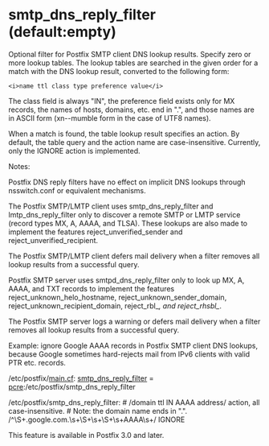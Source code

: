 # smtp_dns_reply_filter (default:empty) 

 Optional filter for Postfix SMTP client DNS lookup results.
Specify zero or more lookup tables.  The lookup tables are searched
in the given order for a match with the DNS lookup result, converted
to the following form: 


    <i>name ttl class type preference value</i>


 The class field is always "IN", the preference
field exists only for MX records, the names of hosts, domains, etc.
end in ".", and those names are in ASCII form (xn--mumble form in
the case of UTF8 names).  

 When a match is found, the table lookup result specifies an
action.  By default, the table query and the action name are
case-insensitive.  Currently, only the IGNORE action is
implemented.  

 Notes: 



  Postfix DNS reply filters have no effect on implicit DNS
lookups through nsswitch.conf or equivalent mechanisms.  

  The Postfix SMTP/LMTP client uses smtp_dns_reply_filter
and lmtp_dns_reply_filter only to discover a remote SMTP or LMTP
service (record types MX, A, AAAA, and TLSA).  These lookups are
also made to implement the features reject_unverified_sender and
reject_unverified_recipient.  

  The Postfix SMTP/LMTP client defers mail delivery when
a filter removes all lookup results from a successful query.  

  Postfix SMTP server uses smtpd_dns_reply_filter only to
look up MX, A, AAAA, and TXT records to implement the features
reject_unknown_helo_hostname, reject_unknown_sender_domain,
reject_unknown_recipient_domain, reject_rbl_*, and reject_rhsbl_*.


  The Postfix SMTP server logs a warning or defers mail
delivery when a filter removes all lookup results from a successful
query.  



 Example: ignore Google AAAA records in Postfix SMTP client DNS
lookups, because Google sometimes hard-rejects mail from IPv6 clients
with valid PTR etc. records. 


/etc/postfix/<a href="postconf.5.html">main.cf</a>:
    <a href="postconf.5.html#smtp_dns_reply_filter">smtp_dns_reply_filter</a> = <a href="pcre_table.5.html">pcre</a>:/etc/postfix/smtp_dns_reply_filter



/etc/postfix/smtp_dns_reply_filter:
    # /domain ttl IN AAAA address/ action, all case-insensitive.
    # Note: the domain name ends in ".".
    /^\S+\.google\.com\.\s+\S+\s+\S+\s+AAAA\s+/ IGNORE


 This feature is available in Postfix 3.0 and later. 


